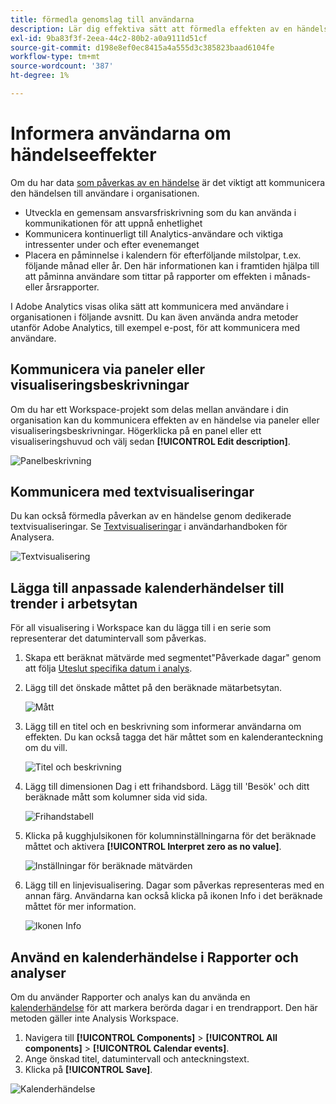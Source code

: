 ```yaml
---
title: förmedla genomslag till användarna
description: Lär dig effektiva sätt att förmedla effekten av en händelse i organisationen.
exl-id: 9ba83f3f-2eea-44c2-80b2-a0a9111d51cf
source-git-commit: d198e8ef0ec8415a4a555d3c385823baad6104fe
workflow-type: tm+mt
source-wordcount: '387'
ht-degree: 1%

---
```


# Informera användarna om händelseeffekter

Om du har data [som påverkas av en händelse](overview.md) är det viktigt att kommunicera den händelsen till användare i organisationen.

* Utveckla en gemensam ansvarsfriskrivning som du kan använda i kommunikationen för att uppnå enhetlighet
* Kommunicera kontinuerligt till Analytics-användare och viktiga intressenter under och efter evenemanget
* Placera en påminnelse i kalendern för efterföljande milstolpar, t.ex. följande månad eller år. Den här informationen kan i framtiden hjälpa till att påminna användare som tittar på rapporter om effekten i månads- eller årsrapporter.

I Adobe Analytics visas olika sätt att kommunicera med användare i organisationen i följande avsnitt. Du kan även använda andra metoder utanför Adobe Analytics, till exempel e-post, för att kommunicera med användare.

## Kommunicera via paneler eller visualiseringsbeskrivningar

Om du har ett Workspace-projekt som delas mellan användare i din organisation kan du kommunicera effekten av en händelse via paneler eller visualiseringsbeskrivningar. Högerklicka på en panel eller ett visualiseringshuvud och välj sedan **[!UICONTROL Edit description]**.

![Panelbeskrivning](assets/panel_description.png)

## Kommunicera med textvisualiseringar

Du kan också förmedla påverkan av en händelse genom dedikerade textvisualiseringar. Se [Textvisualiseringar](/help/analyze/analysis-workspace/visualizations/text.md) i användarhandboken för Analysera.

![Textvisualisering](assets/text_visualization.png)

## Lägga till anpassade kalenderhändelser till trender i arbetsytan

För all visualisering i Workspace kan du lägga till i en serie som representerar det datumintervall som påverkas.

1. Skapa ett beräknat mätvärde med segmentet&quot;Påverkade dagar&quot; genom att följa [Uteslut specifika datum i analys](segments.md).
1. Lägg till det önskade måttet på den beräknade mätarbetsytan.

   ![Mått](assets/calcmetric_event.png)

1. Lägg till en titel och en beskrivning som informerar användarna om effekten. Du kan också tagga det här måttet som en kalenderanteckning om du vill.

   ![Titel och beskrivning](assets/calcmetric_title_description.png)

1. Lägg till dimensionen Dag i ett frihandsbord. Lägg till &#39;Besök&#39; och ditt beräknade mått som kolumner sida vid sida.

   ![Frihandstabell](assets/calcmetric_freeform.png)

1. Klicka på kugghjulsikonen för kolumninställningarna för det beräknade måttet och aktivera **[!UICONTROL Interpret zero as no value]**.

   ![Inställningar för beräknade mätvärden](assets/calcmetric_zero_no_value.png)

1. Lägg till en linjevisualisering. Dagar som påverkas representeras med en annan färg. Användarna kan också klicka på ikonen Info i det beräknade måttet för mer information.

   ![Ikonen Info](assets/calcmetric_infoicon.png)

## Använd en kalenderhändelse i Rapporter och analyser

Om du använder Rapporter och analys kan du använda en [kalenderhändelse](/help/components/t-calendar-event.md) för att markera berörda dagar i en trendrapport. Den här metoden gäller inte Analysis Workspace.

1. Navigera till **[!UICONTROL Components]** > **[!UICONTROL All components]** > **[!UICONTROL Calendar events]**.
2. Ange önskad titel, datumintervall och anteckningstext.
3. Klicka på **[!UICONTROL Save]**.

![Kalenderhändelse](assets/exclude_calendar_event.png)
